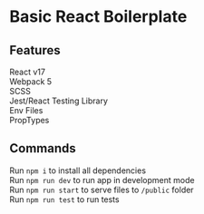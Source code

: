 # Basic React Boilerplate

## Features

React v17<br>
Webpack 5<br>
SCSS<br>
Jest/React Testing Library<br>
Env Files<br>
PropTypes<br>

## Commands

Run `npm i` to install all dependencies<br>
Run `npm run dev` to run app in development mode<br>
Run `npm run start` to serve files to `/public` folder<br>
Run `npm run test` to run tests<br>
